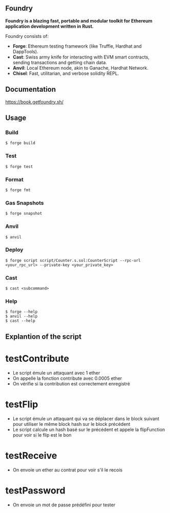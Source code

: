 ## Foundry

**Foundry is a blazing fast, portable and modular toolkit for Ethereum application development written in Rust.**

Foundry consists of:

-   **Forge**: Ethereum testing framework (like Truffle, Hardhat and DappTools).
-   **Cast**: Swiss army knife for interacting with EVM smart contracts, sending transactions and getting chain data.
-   **Anvil**: Local Ethereum node, akin to Ganache, Hardhat Network.
-   **Chisel**: Fast, utilitarian, and verbose solidity REPL.

## Documentation

https://book.getfoundry.sh/

## Usage

### Build

```shell
$ forge build
```

### Test

```shell
$ forge test
```

### Format

```shell
$ forge fmt
```

### Gas Snapshots

```shell
$ forge snapshot
```

### Anvil

```shell
$ anvil
```

### Deploy

```shell
$ forge script script/Counter.s.sol:CounterScript --rpc-url <your_rpc_url> --private-key <your_private_key>
```

### Cast

```shell
$ cast <subcommand>
```

### Help

```shell
$ forge --help
$ anvil --help
$ cast --help
```


## Explantion of the script

# testContribute
- Le script émule un attaquant avec 1 ether
- On appelle la fonction contribute avec 0.0005 ether
- On vérifie si la contribution est correctement enregistré

# testFlip
- Le script émule un attaquant qui va se déplacer dans le block suivant pour utiliser le même block hash sur le block précédent
- Le script calcule un hash basé sur le précédent et appele la flipFunction pour voir si le flip est le bon

# testReceive
- On envoie un ether au contrat pour voir s'il le recois

# testPassword
- On envoie un mot de passe prédéfini pour tester

